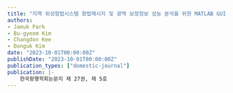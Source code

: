 ```yaml
---
title: "지역 위성항법시스템 항법메시지 및 광역 보정정보 성능 분석을 위한 MATLAB GUI 기반 소프트웨어 개발"
authors:
- Jaeuk Park
- Bu-gyeom Kim
- Changdon Kee
- Donguk Kim
date: "2023-10-01T00:00:00Z"
publishDate: "2023-10-01T00:00:00Z"
publication_types: ["domestic-journal"]
publication: |-
    한국항행학회논문지 제 27권, 제 5호
---
```

